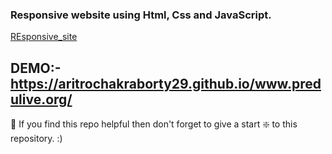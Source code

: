 ### Responsive website using Html, Css and JavaScript.

[REsponsive_site](https://github.com/aritrochakraborty29/www.predulive.org/blob/master/img/124.jpg)


## DEMO:- https://aritrochakraborty29.github.io/www.predulive.org/


🙏 If you find this repo helpful then don't forget to give a start ❇️  to this repository. :)

